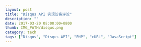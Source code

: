 ```yaml
---
layout: post
title: "Disqus API 实现访客评论"
description: ""
date: 2017-03-20 08:00:00+0800
thumb: IMG_PATH/disqus.png
category: tech
tags: ["Disqus", "Disqus API", "PHP", "cURL", "JavaScript"]
---
```


